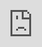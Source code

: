 ```yaml
---
title: Carna itaú
date: 2020-01-02T00:00:00.000Z
---
```

<div class="post-container">

  <div class="img-idea">

![](https://ucarecdn.com/2e7a7170-4766-4c81-aaf1-afbc779049b4/)

  </div>

  <div class="text-idea">
This one I made for a big bank in Brazil. Yeah, I can do fun stuff for banks.

Was a digital campaign to talk about their products during the famous and amazing party in Brazil: Carnaval.

We did the ideas to work at Facebook, Instagram, Youtube, Google andbanners.Digital thinking, babe. ;)

  </div>
</div>

<iframe src="https://player.vimeo.com/video/423758645?title=0&byline=0&portrait=0" style="position:absolute;top:0;left:0;width:100%;height:100%;" frameborder="0" allow="autoplay; fullscreen" allowfullscreen></iframe>

<iframe src="https://player.vimeo.com/video/423757464?title=0&byline=0&portrait=0" style="position:absolute;top:0;left:0;width:100%;height:100%;" frameborder="0" allow="autoplay; fullscreen" allowfullscreen></iframe>

<iframe src="https://player.vimeo.com/video/423756433?title=0&byline=0&portrait=0" style="position:absolute;top:0;left:0;width:100%;height:100%;" frameborder="0" allow="autoplay; fullscreen" allowfullscreen></iframe>

![](https://ucarecdn.com/013eb220-9d46-41d0-8296-374153960d1e/)

What I did: Idea, concept, copy, script and memes